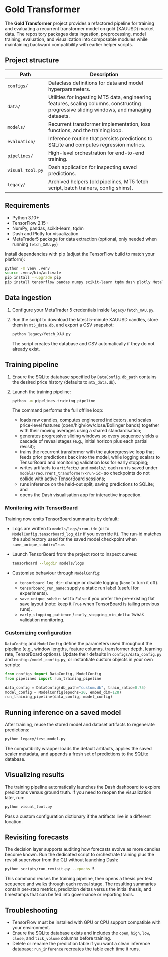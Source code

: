 # Gold Transformer

The **Gold Transformer** project provides a refactored pipeline for training and evaluating a recurrent transformer model on gold (XAUUSD) market data. The repository packages data ingestion, preprocessing, model training, evaluation, and visualization into composable modules while maintaining backward compatibility with earlier helper scripts.

## Project structure

| Path | Description |
| --- | --- |
| `configs/` | Dataclass definitions for data and model hyperparameters. |
| `data/` | Utilities for ingesting MT5 data, engineering features, scaling columns, constructing progressive sliding windows, and managing datasets. |
| `models/` | Recurrent transformer implementation, loss functions, and the training loop. |
| `evaluation/` | Inference routine that persists predictions to SQLite and computes regression metrics. |
| `pipelines/` | High-level orchestration for end-to-end training. |
| `visual_tool.py` | Dash application for inspecting saved predictions. |
| `legacy/` | Archived helpers (old pipelines, MT5 fetch script, batch trainers, config shims). |

## Requirements

- Python 3.10+
- TensorFlow 2.15+
- NumPy, pandas, scikit-learn, tqdm
- Dash and Plotly for visualization
- MetaTrader5 package for data extraction (optional, only needed when running `fetch_XAU.py`)

Install dependencies with pip (adjust the TensorFlow build to match your platform):

```bash
python -m venv .venv
source .venv/bin/activate
pip install --upgrade pip
pip install tensorflow pandas numpy scikit-learn tqdm dash plotly MetaTrader5
```

## Data ingestion

1. Configure your MetaTrader 5 credentials inside `legacy/fetch_XAU.py`.
2. Run the script to download the latest 5-minute XAUUSD candles, store them in `mt5_data.db`, and export a CSV snapshot:

   ```bash
   python legacy/fetch_XAU.py
   ```

   The script creates the database and CSV automatically if they do not already exist.

## Training pipeline

1. Ensure the SQLite database specified by `DataConfig.db_path` contains the desired price history (defaults to `mt5_data.db`).
2. Launch the training pipeline:

   ```bash
   python -m pipelines.training_pipeline
   ```

   The command performs the full offline loop:
   - loads raw candles, computes engineered indicators, and scales price-level features (open/high/low/close/Bollinger bands) together with their moving averages using a shared standardisation;
   - generates progressive sliding windows so every sequence yields a cascade of reveal stages (e.g., initial horizon plus each partial revisit);
   - trains the recurrent transformer with the autoregressive loop that feeds prior predictions back into the model, while logging scalars to TensorBoard and monitoring validation loss for early stopping;
   - writes artifacts to `artifacts/` and `models/`; each run is saved under `models/recurrent_transformer/<run-id>` so checkpoints do not collide with active TensorBoard sessions;
   - runs inference on the held-out split, saving predictions to SQLite; and
   - opens the Dash visualisation app for interactive inspection.

### Monitoring with TensorBoard

Training now emits TensorBoard summaries by default:

- Logs are written to `models/logs/<run-id>` (or to `ModelConfig.tensorboard_log_dir` if you override it). The run-id matches the subdirectory used for the saved model checkpoint when `save_unique_subdir=True`.
- Launch TensorBoard from the project root to inspect curves:

  ```bash
  tensorboard --logdir models/logs
  ```

- Customise behaviour through `ModelConfig`:
  - `tensorboard_log_dir`: change or disable logging (`None` to turn it off).
  - `tensorboard_run_name`: supply a static run label (useful for experiments).
  - `save_unique_subdir`: set to `False` if you prefer the pre-existing flat save layout (note: keep it `True` when TensorBoard is tailing previous runs).
  - `early_stopping_patience` / `early_stopping_min_delta`: tweak validation monitoring.

### Customizing configuration

`DataConfig` and `ModelConfig` define the parameters used throughout the pipeline (e.g., window lengths, feature columns, transformer depth, learning rate, TensorBoard options). Update their defaults in `configs/data_config.py` and `configs/model_config.py`, or instantiate custom objects in your own scripts:

```python
from configs import DataConfig, ModelConfig
from pipelines import run_training_pipeline

data_config = DataConfig(db_path="custom.db", train_ratio=0.75)
model_config = ModelConfig(epochs=20, embed_dim=128)
run_training_pipeline(data_config, model_config)
```

## Running inference on a saved model

After training, reuse the stored model and dataset artifacts to regenerate predictions:

```bash
python legacy/test_model.py
```

The compatibility wrapper loads the default artifacts, applies the saved scaler metadata, and appends a fresh set of predictions to the SQLite database.

## Visualizing results

The training pipeline automatically launches the Dash dashboard to explore predictions versus ground truth. If you need to reopen the visualization later, run:

```bash
python visual_tool.py
```

Pass a custom configuration dictionary if the artifacts live in a different location.

## Revisiting forecasts

The decision layer supports auditing how forecasts evolve as more candles become known. Run the dedicated script to orchestrate training plus the revisit supervisor from the CLI without launching Dash:

```bash
python scripts/run_revisit.py --epochs 5
```

This command reuses the training pipeline, then opens a thesis per test sequence and walks through each reveal stage. The resulting summaries contain per-step metrics, prediction deltas versus the initial thesis, and timestamps that can be fed into governance or reporting tools.

## Troubleshooting

- TensorFlow must be installed with GPU or CPU support compatible with your environment.
- Ensure the SQLite database exists and includes the `open`, `high`, `low`, `close`, and `tick_volume` columns before training.
- Delete or rename the prediction table if you want a clean inference database; `run_inference` recreates the table each time it runs.
